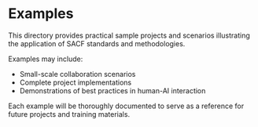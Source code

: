 # Examples

This directory provides practical sample projects and scenarios illustrating the application of SACF standards and methodologies.

Examples may include:
- Small-scale collaboration scenarios
- Complete project implementations
- Demonstrations of best practices in human-AI interaction

Each example will be thoroughly documented to serve as a reference for future projects and training materials.
